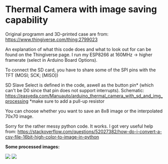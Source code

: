 # Thermal Camera with image saving capability
Original programm and 3D-printed case are from: https://www.thingiverse.com/thing:2799023

An explanation of what this code does and what to look out for can be found on the Thingiverse page.
I run my ESP8266 at 160MHz -> higher framerate (select in Arduino Board Options).

To connect the SD card, you have to share some of the SPI pins with the TFT (MOSI; SCK; [MISO])

SD Slave Select is defined in the code, aswell as the button pin* (which can't be D0 since that pin does not support interrupts).
Schematic: https://easyeda.com/Manuauto/arduino_thermal_camera_with_sd_and_img_processing
*make sure to add a pull-up resistor

You can choose whether you want to save an 8x8 image or the interpolated 70x70 image.

Sorry for the rather messy python code. It works.
I got very useful help from: https://stackoverflow.com/questions/52027382/how-do-i-convert-a-csv-file-16bit-high-color-to-image-in-python

**Some processed images:**


![](https://github.com/wilhelmzeuschner/arduino_thermal_camera_with_sd_and_img_processor/blob/master/images/img.png)
![](https://github.com/wilhelmzeuschner/arduino_thermal_camera_with_sd_and_img_processor/blob/master/images/thermal_image.png)
